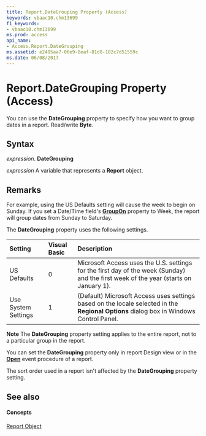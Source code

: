 ```yaml
---
title: Report.DateGrouping Property (Access)
keywords: vbaac10.chm13699
f1_keywords:
- vbaac10.chm13699
ms.prod: access
api_name:
- Access.Report.DateGrouping
ms.assetid: e2495aa7-06e9-8eaf-81d8-182c7d51559c
ms.date: 06/08/2017
---
```



# Report.DateGrouping Property (Access)

You can use the  **DateGrouping** property to specify how you want to group dates in a report. Read/write **Byte**.


## Syntax

 _expression_. **DateGrouping**

 _expression_ A variable that represents a **Report** object.


## Remarks

For example, using the US Defaults setting will cause the week to begin on Sunday. If you set a Date/Time field's  **[GroupOn](grouplevel-groupon-property-access.md)** property to Week, the report will group dates from Sunday to Saturday.

The  **DateGrouping** property uses the following settings.



|**Setting**|**Visual Basic**|**Description**|
|:-----|:-----|:-----|
|US Defaults|0|Microsoft Access uses the U.S. settings for the first day of the week (Sunday) and the first week of the year (starts on January 1).|
|Use System Settings|1|(Default) Microsoft Access uses settings based on the locale selected in the  **Regional Options** dialog box in Windows Control Panel.|

 **Note**  The  **DateGrouping** property setting applies to the entire report, not to a particular group in the report.

You can set the  **DateGrouping** property only in report Design view or in the **[Open](report-open-event-access.md)** event procedure of a report.

The sort order used in a report isn't affected by the  **DateGrouping** property setting.


## See also


#### Concepts


[Report Object](report-object-access.md)

